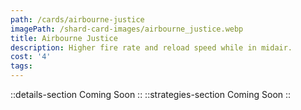 ```yaml
---
path: /cards/airbourne-justice
imagePath: /shard-card-images/airbourne_justice.webp
title: Airbourne Justice
description: Higher fire rate and reload speed while in midair.
cost: '4'
tags:
---
```

::details-section
Coming Soon
::
::strategies-section
Coming Soon
::